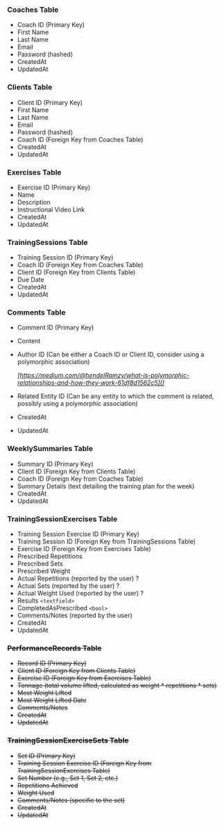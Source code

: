 ### Coaches Table

* Coach ID (Primary Key)
* First Name
* Last Name
* Email
* Password (hashed)
* CreatedAt
* UpdatedAt

### Clients Table

* Client ID (Primary Key)
* First Name
* Last Name
* Email
* Password (hashed)
* Coach ID (Foreign Key from Coaches Table)
* CreatedAt
* UpdatedAt

### Exercises Table

* Exercise ID (Primary Key)
* Name
* Description
* Instructional Video Link
* CreatedAt
* UpdatedAt

### TrainingSessions Table

* Training Session ID (Primary Key)
* Coach ID (Foreign Key from Coaches Table)
* Client ID (Foreign Key from Clients Table)
* Due Date
* CreatedAt
* UpdatedAt

### Comments Table

* Comment ID (Primary Key)
* Content
* Author ID (Can be either a Coach ID or Client ID, consider using a polymorphic association)

  *[https://medium.com/@hendelRamzy/what-is-polymorphic-relationships-and-how-they-work-61df8d1562c5]()*
* Related Entity ID (Can be any entity to which the comment is related, possibly using a polymorphic association)
* CreatedAt
* UpdatedAt

### WeeklySummaries Table

* Summary ID (Primary Key)
* Client ID (Foreign Key from Clients Table)
* Coach ID (Foreign Key from Coaches Table)
* Summary Details (text detailing the training plan for the week)
* CreatedAt
* UpdatedAt

### TrainingSessionExercises Table

* Training Session Exercise ID (Primary Key)
* Training Session ID (Foreign Key from TrainingSessions Table)
* Exercise ID (Foreign Key from Exercises Table)
* Prescribed Repetitions
* Prescribed Sets
* Prescribed Weight
* Actual Repetitions (reported by the user) ?
* Actual Sets (reported by the user) ?
* Actual Weight Used (reported by the user) ?
* Results `<textfield>`
* CompletedAsPrescribed `<bool> `
* Comments/Notes (reported by the user)
* CreatedAt
* UpdatedAt

### ~~PerformanceRecords Table~~

* ~~Record ID (Primary Key)~~
* ~~Client ID (Foreign Key from Clients Table)~~
* ~~Exercise ID (Foreign Key from Exercises Table)~~
* ~~Tonnage (total volume lifted, calculated as weight * repetitions * sets)~~
* ~~Most Weight Lifted~~
* ~~Most Weight Lifted Date~~
* ~~Comments/Notes~~
* ~~CreatedAt~~
* ~~UpdatedAt~~

### ~~TrainingSessionExerciseSets Table~~

* ~~Set ID (Primary Key)~~
* ~~Training Session Exercise ID (Foreign Key from TrainingSessionExercises Table)~~
* ~~Set Number (e.g., Set 1, Set 2, etc.)~~
* ~~Repetitions Achieved~~
* ~~Weight Used~~
* ~~Comments/Notes (specific to the set)~~
* ~~CreatedAt~~
* ~~UpdatedAt~~
